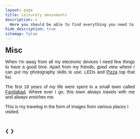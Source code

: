 ```yaml
---
layout: page
title: Leisurely amusements
description: >
  Here you should be able to find everything you need to know to accomplish the most common tasks when blogging with Hydejack.
hide_description: true
sitemap: false
---
```

<head> 
<meta name="viewport" content="width=device-width, initial-scale=1">
<style>
* {box-sizing: border-box}
body {font-family: Verdana, sans-serif; margin:0}
.mySlides {display: none}
img {vertical-align: middle;}

/* Slideshow container */
.slideshow-container {
  max-width: 1000px;
  position: relative;
  margin: auto;
}

/* Next & previous buttons */
.prev, .next {
  cursor: pointer;
  position: absolute;
  top: 50%;
  width: auto;
  padding: 16px;
  margin-top: -22px;
  color: white;
  font-weight: bold;
  font-size: 18px;
  transition: 0.6s ease;
  border-radius: 0 3px 3px 0;
}

/* Position the "next button" to the right */
.next {
  right: 0;
  border-radius: 3px 0 0 3px;
}

/* On hover, add a black background color with a little bit see-through */
.prev:hover, .next:hover {
  background-color: rgba(0,0,0,0.8);
}

/* Caption text */
.text {
  color: #f2f2f2;
  font-size: 15px;
  padding: 8px 12px;
  position: absolute;
  bottom: 8px;
  width: 100%;
  text-align: center;
}

/* Number text (1/3 etc) */
.numbertext {
  color: #f2f2f2;
  font-size: 12px;
  padding: 8px 12px;
  position: absolute;
  top: 0;
}

/* The dots/bullets/indicators */
.dot {
  cursor: pointer;
  height: 15px;
  width: 15px;
  margin: 0 2px;
  background-color: #bbb;
  border-radius: 50%;
  display: inline-block;
  transition: background-color 0.6s ease;
}

.active, .dot:hover {
  background-color: #717171;
}

/* Fading animation */
.fade {
  -webkit-animation-name: fade;
  -webkit-animation-duration: 1.5s;
  animation-name: fade;
  animation-duration: 1.5s;
}

@-webkit-keyframes fade {
  from {opacity: .4} 
  to {opacity: 1}
}

@keyframes fade {
  from {opacity: .4} 
  to {opacity: 1}
}

/* On smaller screens, decrease text size */
@media only screen and (max-width: 300px) {
  .prev, .next,.text {font-size: 11px}
}
</style>

</head> 

<body>

<p><font size="5"><strong>Misc</strong></font></p>


<p align="justify"> When I'm away from all my electronic devices I need few things to have a good time. Apart from my friends, good view where I can put my photography skills to use, LEDs and <a href="https://en.wikipedia.org/wiki/pizza">Pizza</a> top that list. </p>

<p align="justify"> The first 18 years of my life were spent in a small town called <a href="https://en.wikipedia.org/wiki/Faridabad">Faridabad</a>. Where ever I go, this town always travels with me and always enriches me. </p>

This is my travelog in the form of images from various places I visited.
  
<br/>

<div class="slideshow-container">
  
<div class="mySlides fade">
  <div class="numbertext">1</div>
  <img src="http://praked.github.io/assets/img/travel/berlin.jpg" style="width:100%">
  <div class="text">Berlin, Germany</div>
</div>
 <div class="mySlides fade">
  <div class="numbertext">2</div>
  <img src="http://praked.github.io/assets/img/travel/leipzig.jpg" style="width:100%">
  <div class="text">Leipzig, Germany</div>
</div>
 <div class="mySlides fade">
  <div class="numbertext">3</div>
  <img src="http://praked.github.io/assets/img/travel/dresden.jpg" style="width:100%">
  <div class="text">Dresden, Germany</div>
</div>
 <div class="mySlides fade">
  <div class="numbertext">4</div>
  <img src="http://praked.github.io/assets/img/travel/frankfurt.jpg" style="width:100%">
  <div class="text">Frankfurt, Germany</div>
</div> 
 <div class="mySlides fade">
  <div class="numbertext">5</div>
  <img src="http://praked.github.io/assets/img/travel/abu_dh.jpg" style="width:100%">
  <div class="text">Abu Dhabi, UAE</div>
</div>
<div class="mySlides fade">
  <div class="numbertext">6</div>
  <img src="http://praked.github.io/assets/img/travel/sphinx.jpg" style="width:100%">
  <div class="text">Pyramids of Giza, Egypt</div>
</div>
<div class="mySlides fade">
  <div class="numbertext">7</div>
  <img src="http://praked.github.io/assets/img/travel/Zagazig.jpg" style="width:100%">
  <div class="text">Zagazig, Egypt</div>
</div>

<div class="mySlides fade">
  <div class="numbertext">8</div>
  <img src="http://praked.github.io/assets/img/travel/Auroville.jpg" style="width:100%">
  <div class="text">Auroville, India</div>
</div>


<div class="mySlides fade">
  <div class="numbertext">9</div>
  <img src="http://praked.github.io/assets/img/travel/Rock_beach_aerial_view.jpg" style="width:100%">
  <div class="text">Pondicherry, India</div>
</div>

<div class="mySlides fade">
  <div class="numbertext">10</div>
  <img src="http://praked.github.io/assets/img/travel/mumbai.jpg" style="width:100%">
  <div class="text">Mumbai, India</div>
</div>
<div class="mySlides fade">
  <div class="numbertext">11</div>
  <img src="http://praked.github.io/assets/img/travel/gwalior.jpg" style="width:100%">
  <div class="text">Gwalior, India</div>
</div>
<div class="mySlides fade">
  <div class="numbertext">12</div>
  <img src="http://praked.github.io/assets/img/travel/mangalore.jpg" style="width:100%">
  <div class="text">Mangalore, India</div>
</div>
<div class="mySlides fade">
  <div class="numbertext">13</div>
  <img src="http://praked.github.io/assets/img/travel/delhi.jpg" style="width:100%">
  <div class="text">Delhi, India</div>
</div>
<div class="mySlides fade">
  <div class="numbertext">14</div>
  <img src="http://praked.github.io/assets/img/travel/Amsterdam.jpg" style="width:100%">
  <div class="text">Amsterdam, Netherlands</div>
</div>
<div class="mySlides fade">
  <div class="numbertext">15</div>
  <img src="http://praked.github.io/assets/img/travel/Hamburg.jpg" style="width:100%;height:60%">
  <div class="text">Hamburg, Germany</div>
</div>
<div class="mySlides fade">
  <div class="numbertext">16</div>
  <img src="http://praked.github.io/assets/img/travel/Prague.jpg" style="width:100%">
  <div class="text">Prague, Czechia</div>
</div>  

<a class="prev" onclick="plusSlides(-1)">&#10094;</a>
<a class="next" onclick="plusSlides(1)">&#10095;</a>

</div>
<br>

<div style="text-align:center">
  <span class="dot" onclick="currentSlide(1)"></span> 
  <span class="dot" onclick="currentSlide(2)"></span> 
  <span class="dot" onclick="currentSlide(3)"></span> 
  <span class="dot" onclick="currentSlide(4)"></span> 
  <span class="dot" onclick="currentSlide(5)"></span> 
  <span class="dot" onclick="currentSlide(6)"></span> 
  <span class="dot" onclick="currentSlide(7)"></span> 
  <span class="dot" onclick="currentSlide(8)"></span>
  <span class="dot" onclick="currentSlide(9)"></span> 
  <span class="dot" onclick="currentSlide(10)"></span>
  <span class="dot" onclick="currentSlide(11)"></span> 
  <span class="dot" onclick="currentSlide(12)"></span>
  <span class="dot" onclick="currentSlide(13)"></span> 
  <span class="dot" onclick="currentSlide(14)"></span>
  <span class="dot" onclick="currentSlide(15)"></span> 
  <span class="dot" onclick="currentSlide(16)"></span>


</div>

<script>
var slideIndex = 1;
showSlides(slideIndex);

function plusSlides(n) {
  showSlides(slideIndex += n);
}

function currentSlide(n) {
  showSlides(slideIndex = n);
}

function showSlides(n) {
  var i;
  var slides = document.getElementsByClassName("mySlides");
  var dots = document.getElementsByClassName("dot");
  if (n > slides.length) {slideIndex = 1}    
  if (n < 1) {slideIndex = slides.length}
  for (i = 0; i < slides.length; i++) {
      slides[i].style.display = "none";  
  }
  for (i = 0; i < dots.length; i++) {
      dots[i].className = dots[i].className.replace(" active", "");
  }
  slides[slideIndex-1].style.display = "block";  
  dots[slideIndex-1].className += " active";
}
</script>

</body> 
